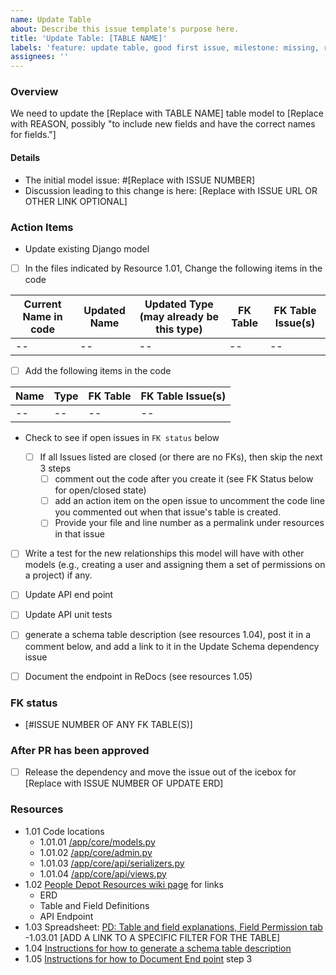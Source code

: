 ```yaml
---
name: Update Table
about: Describe this issue template's purpose here.
title: 'Update Table: [TABLE NAME]'
labels: 'feature: update table, good first issue, milestone: missing, role: back end, size: 0.25pt, stakeholder: missing'
assignees: ''
---
```


### Overview

We need to update the [Replace with TABLE NAME] table model to [Replace with REASON, possibly "to include new fields and have the correct names for fields."]

#### Details

- The initial model issue: #[Replace with ISSUE NUMBER]
- Discussion leading to this change is here: [Replace with ISSUE URL OR OTHER LINK OPTIONAL]

### Action Items

- Update existing Django model

- [ ] In the files indicated by Resource 1.01, Change the following items in the code

| Current Name in code | Updated Name | Updated Type (may already be this type) | FK Table | FK Table Issue(s) |
| -------------------- | ------------ | --------------------------------------- | -------- | ----------------- |
| --                   | --           | --                                      | --       | --                |

- [ ] Add the following items in the code

| Name | Type | FK Table | FK Table Issue(s) |
| ---- | ---- | -------- | ----------------- |
| --   | --   | --       | --                |

- Check to see if open issues in `FK status` below

    - [ ] If all Issues listed are closed (or there are no FKs), then skip the next 3 steps
        - [ ] comment out the code after you create it (see FK Status below for open/closed state)
        - [ ] add an action item on the open issue to uncomment the code line you commented out when that issue's table is created.
        - [ ] Provide your file and line number as a permalink under resources in that issue

- [ ] Write a test for the new relationships this model will have with other models (e.g., creating a user and assigning them a set of permissions on a project) if any.

- [ ] Update API end point

- [ ] Update API unit tests

- [ ] generate a schema table description (see resources 1.04), post it in a comment below, and add a link to it in the Update Schema dependency issue

- [ ] Document the endpoint in ReDocs (see resources 1.05)

### FK status

- [#ISSUE NUMBER OF ANY FK TABLE(S)]

### After PR has been approved

- [ ] Release the dependency and move the issue out of the icebox for [Replace with ISSUE NUMBER OF UPDATE ERD]

### Resources

- 1.01 Code locations
    - 1.01.01 [/app/core/models.py](https://github.com/hackforla/peopledepot/blob/main/app/core/models.py)
    - 1.01.02 [/app/core/admin.py](https://github.com/hackforla/peopledepot/blob/main/app/core/admin.py)
    - 1.01.03 [/app/core/api/serializers.py](https://github.com/hackforla/peopledepot/blob/main/app/core/api/serializers.py)
    - 1.01.04 [/app/core/api/views.py](https://github.com/hackforla/peopledepot/blob/main/app/core/api/views.py)
- 1.02 [People Depot Resources wiki page](https://github.com/hackforla/peopledepot/wiki/Resources-and-Links) for links
    - ERD
    - Table and Field Definitions
    - API Endpoint
- 1.03 Spreadsheet: [PD: Table and field explanations, Field Permission tab](https://docs.google.com/spreadsheets/d/1x_zZ8JLS2hO-zG0jUocOJmX16jh-DF5dccrd_OEGNZ0/edit?gid=371053454#gid=371053454)
    -1.03.01 [ADD A LINK TO A SPECIFIC FILTER FOR THE TABLE]
- 1.04 [Instructions for how to generate a schema table description](https://hackforla.github.io/peopledepot/contributing/howto/generate-db-table-description/)
- 1.05 [Instructions for how to Document End point](https://hackforla.github.io/peopledepot/contributing/howto/add-model-and-api-endpoints/#add-viewset) step 3
